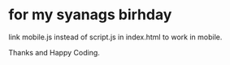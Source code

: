 # for my syanags birhday

link mobile.js instead of script.js in index.html to work in mobile.

Thanks and Happy Coding.
